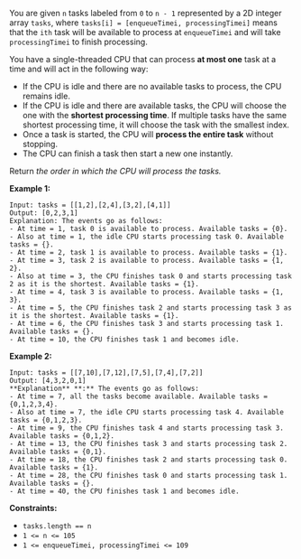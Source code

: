 You are given `n`​​​​​​ tasks labeled from `0` to `n - 1` represented by a 2D
integer array `tasks`, where `tasks[i] = [enqueueTimei, processingTimei]`
means that the `i​​​​​​th`​​​​ task will be available to process at
`enqueueTimei` and will take `processingTimei` to finish processing.

You have a single-threaded CPU that can process **at most one** task at a time
and will act in the following way:

  * If the CPU is idle and there are no available tasks to process, the CPU remains idle.
  * If the CPU is idle and there are available tasks, the CPU will choose the one with the **shortest processing time**. If multiple tasks have the same shortest processing time, it will choose the task with the smallest index.
  * Once a task is started, the CPU will **process the entire task** without stopping.
  * The CPU can finish a task then start a new one instantly.

Return _the order in which the CPU will process the tasks._



**Example 1:**

    
    
    Input: tasks = [[1,2],[2,4],[3,2],[4,1]]
    Output: [0,2,3,1]
    Explanation: The events go as follows: 
    - At time = 1, task 0 is available to process. Available tasks = {0}.
    - Also at time = 1, the idle CPU starts processing task 0. Available tasks = {}.
    - At time = 2, task 1 is available to process. Available tasks = {1}.
    - At time = 3, task 2 is available to process. Available tasks = {1, 2}.
    - Also at time = 3, the CPU finishes task 0 and starts processing task 2 as it is the shortest. Available tasks = {1}.
    - At time = 4, task 3 is available to process. Available tasks = {1, 3}.
    - At time = 5, the CPU finishes task 2 and starts processing task 3 as it is the shortest. Available tasks = {1}.
    - At time = 6, the CPU finishes task 3 and starts processing task 1. Available tasks = {}.
    - At time = 10, the CPU finishes task 1 and becomes idle.
    

**Example 2:**

    
    
    Input: tasks = [[7,10],[7,12],[7,5],[7,4],[7,2]]
    Output: [4,3,2,0,1]
    **Explanation** **:** The events go as follows:
    - At time = 7, all the tasks become available. Available tasks = {0,1,2,3,4}.
    - Also at time = 7, the idle CPU starts processing task 4. Available tasks = {0,1,2,3}.
    - At time = 9, the CPU finishes task 4 and starts processing task 3. Available tasks = {0,1,2}.
    - At time = 13, the CPU finishes task 3 and starts processing task 2. Available tasks = {0,1}.
    - At time = 18, the CPU finishes task 2 and starts processing task 0. Available tasks = {1}.
    - At time = 28, the CPU finishes task 0 and starts processing task 1. Available tasks = {}.
    - At time = 40, the CPU finishes task 1 and becomes idle.
    



**Constraints:**

  * `tasks.length == n`
  * `1 <= n <= 105`
  * `1 <= enqueueTimei, processingTimei <= 109`

